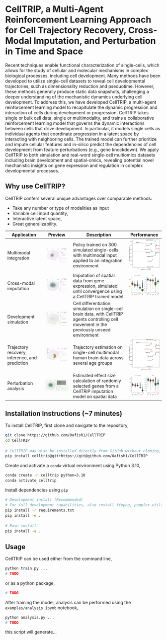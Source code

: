 # CellTRIP, a Multi-Agent Reinforcement Learning Approach for Cell Trajectory Recovery, Cross-Modal Imputation, and Perturbation in Time and Space

Recent techniques enable functional characterization of single-cells, which allows for the study of cellular and molecular mechanisms in complex biological processes, including cell development. Many methods have been developed to utilize single-cell datasets to reveal cell developmental trajectories, such as dimensionality reduction and pseduotime. However, these methods generally produce static data snapshots, challenging a deeper understanding of the mechanistic dynamics underlying cell development. To address this, we have developed CellTRIP, a multi-agent reinforcement learning model to recapitulate the dynamic progression and interaction of cells during development or progression. CellTRIP takes single or bulk cell data, single or multimodality, and trains a collaborative reinforcement learning model that governs the dynamic interactions between cells that drive development. In particular, it models single cells as individual agents that coordinate progression in a latent space by interacting with neighboring cells. The trained model can further prioritize and impute cellular features and in-silico predict the dependencies of cell development from feature perturbations (e.g., gene knockdown). We apply CellTRIP to both simulation and real-word single-cell multiomics datasets including brain development and spatial-omics, revealing potential novel mechanistic insights on gene expression and regulation in complex developmental processes.

## Why use CellTRIP?

CellTRIP confers several unique advantages over comparable methods:
- Take any number or type of modalities as input
- Variable cell input quantity,
- Interactive latent space,
- Great generalizability.

<!-- Process-wise, CellTRIP is also node-failure resistant -->

| Application | Preview | Description | Performance |
| --- | --- | --- | --- |
| Multimodal integration | <img src="https://raw.githubusercontent.com/Oafish1/CellTRIP/refs/heads/main/plots/rypltvk5_MMD-MA_convergence.gif" width="300"> | Policy trained on 300 simulated single-cells with multimodal input applied to an integration environment | <img src="https://raw.githubusercontent.com/Oafish1/CellTRIP/refs/heads/main/plots/rypltvk5_MMD-MA_comparison_integration.png" width="200"> |
| Cross-modal imputation | <img src="https://raw.githubusercontent.com/Oafish1/CellTRIP/refs/heads/main/plots/32jqyk54_MERFISH_convergence.gif" width="300"> | Imputation of spatial data from gene expression, simulated until convergence using a CellTRIP trained model | <img src="https://raw.githubusercontent.com/Oafish1/CellTRIP/refs/heads/main/plots/32jqyk54_MERFISH_comparison_imputation.png" width="200"> |
| Development simulation | <img src="https://raw.githubusercontent.com/Oafish1/CellTRIP/refs/heads/main/plots/32jqyk54_MERFISH_discovery.gif" width="300"> | Cell differentiation simulation on single-cell brain data, with CellTRIP agents controlling cell movement in the previously unseed environment |  |
| Trajectory recovery, inference, and prediction | <img src="https://raw.githubusercontent.com/Oafish1/CellTRIP/refs/heads/main/plots/brf6n6sn_TemporalBrain_temporal.gif" width="300"> | Trajectory estimation on single-cell multimodal human brain data across several age groups | <img src="https://raw.githubusercontent.com/Oafish1/CellTRIP/refs/heads/main/plots/rypltvk5_MMD-MA_comparison_integration.png" width="200"> |
| Perturbation analysis | <img src="https://raw.githubusercontent.com/Oafish1/CellTRIP/refs/heads/main/plots/c8zsunc9_ISS_perturbation.gif" width="300"> | Estimated effect size calculation of randomly selected genes from a CellTRIP imputation model on spatial data | <img src="https://raw.githubusercontent.com/Oafish1/CellTRIP/refs/heads/main/plots/c8zsunc9_ISS_comparison_imputation.png" width="200"> |


## Installation Instructions (~7 minutes)

To install CellTRIP, first clone and navigate to the repository,

```bash
git clone https://github.com/Oafish1/CellTRIP
cd CellTRIP

# CellTRIP may also be installed directly from GitHub without cloning, but does not have version controlled dependencies, and is therefore not recommended
pip install celltrip@git+https://git@github.com/Oafish1/CellTRIP
```

Create and activate a `conda` virtual environment using Python 3.10,

```bash
conda create -n celltrip python=3.10
conda activate celltrip
```

Install dependencies using `pip`

```bash
# Development install (Recommended)
# For full development capabilities, also install ffmpeg, poppler-utils, boto3, cupy, docker, and poppler-utils
pip install -r requirements.txt
pip install -e .

# Base install
pip install -e .
```


## Usage

CellTRIP can be used either from the command line,

```bash
python train.py ...
# TODO
```

or as a python package,

```python
# TODO
```

After training the model, analysis can be performed using the `examples/analysis.ipynb` notebook,

```bash
python analysis.py ...
# TODO
```

this script will generate...


<!--
DEV NOTES
Getting h5py


%%bash
git clone https://github.com/HDFGroup/hdf5.git build/hdf5
mkdir -p build/hdf5/build
cd build/hdf5/build
cmake -DCMAKE_INSTALL_PREFIX=/home/vscode/.local -DHDF5_ENABLE_ROS3_VFD=ON -DBUILD_STATIC_LIBS=OFF -DBUILD_TESTING=OFF -DHDF5_BUILD_EXAMPLES=OFF -DHDF5_BUILD_TOOLS=ON -DHDF5_BUILD_UTILS=OFF ../ 2>&1 > /dev/null
make -j 4 2>&1 > /dev/null
make install 2>&1 > /dev/null
cd ../../..

sudo apt update
sudo apt install build-essential git cmake libcurl4-openssl-dev
git clone https://github.com/HDFGroup/hdf5.git
cd hdf5
git checkout hdf5_1_14_3
mkdir build && cd build
cmake .. -DCMAKE_INSTALL_PREFIX=$HOME/hdf5_ros3 -DHDF5_ENABLE_ROS3_VFD=ON
make -j$(nproc)
make install

export HDF5_DIR=$HOME/hdf5_ros3
export LD_LIBRARY_PATH=$HDF5_DIR/lib:$LD_LIBRARY_PATH
export CPATH=$HDF5_DIR/include:$CPATH
# export LD_PRELOAD=/usr/lib/x86_64-linux-gnu/libffi.so.7  # FIX FOR "error: /lib/x86_64-linux-gnu/libp11-kit.so.0: undefined symbol: ffi_type_pointer, version LIBFFI_BASE_7.0"
ln -sf /usr/lib/x86_64-linux-gnu/libffi.so.7 ~/miniconda3/envs/ct/lib/libffi.so.7  # BETTER FIX FOR PREVIOUS
python -m pip install --no-binary=h5py h5py

Compiling requirements
Make sure Ray is 2.43.0!
python -m pip freeze -r requirements.in | sed -e '/@/d' \
    -e 's/+.*//' \
    -e '/nvidia-.*/d' \
    -e '/manim*/d' \
    -e '/pycairo*/d' \
    -e '/ManimPango*/d' \
    -e '/mayavi*/d' \
    > requirements.txt
# python -m pip freeze | grep -f requirements.in > requirements.txt
# python -m pip freeze -q -r requirements.in | sed '/freeze/,$ d' > requirements.txt

Run local
ray start --disable-usage-stats --node-ip-address 100.85.187.118 --head --port=6379 --dashboard-host=0.0.0.0

Run remote
ray start --disable-usage-stats --address 100.64.246.20:6379 --node-ip-address 100.85.187.118 --head --dashboard-host=0.0.0.0

Run train script
python -u train.py &> train_log.txt

Sync with remote (doesn't delete C code)
rsync -v ~/repos/inept/!(*.tar) precision:~/repos/INEPT && \
rsync -v ~/repos/inept/celltrip/* precision:~/repos/INEPT/celltrip && \
rsync -v ~/repos/inept/celltrip/utility/* precision:~/repos/INEPT/celltrip/utility && \
rsync -v ~/repos/inept/scripts/!(*.gzip) precision:~/repos/INEPT/scripts

Profiling
watch -d -n 0.5 nvidia-smi

Environment
conda activate ct

AWS Profile
export AWS_PROFILE=waisman-admin
aws sso login --profile waisman-admin

Ray cluster
ray up -y aws_config.yaml && ray attach aws_config.yaml -p 10001
ray dashboard aws_config.yaml
ray down -y aws_config.yaml

Ray cluster status
ray attach aws_config.yaml
ray status

Convert
sh ../run_on_all_ext.sh ../convert_pdf_to_png.sh pdf

TODO
Find https://raw.githubusercontent.com/Oafish1/CellTRIP/refs/heads/main/plots, Replace ./plots to test images
-->
